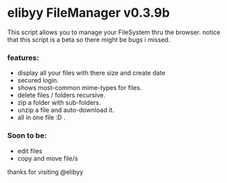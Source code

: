 elibyy FileManager v0.3.9b
==================

This script allows you to manage your FileSystem thru the browser.
notice that this script is a beta so there might be bugs i missed.
### features:
* display all your files with there size and create date
* secured login.
* shows most-common mime-types for files.
* delete files / folders recursive.
* zip a folder with sub-folders.
* unzip a file and auto-download it.
* all in one file :D .
### Soon to be:
* edit files
* copy and move file/s

thanks for visiting 
@elibyy